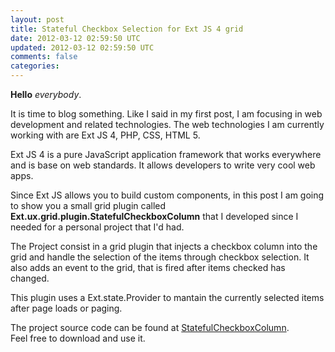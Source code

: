 ```yaml
---           
layout: post
title: Stateful Checkbox Selection for Ext JS 4 grid
date: 2012-03-12 02:59:50 UTC
updated: 2012-03-12 02:59:50 UTC
comments: false
categories: 
---
```


**Hello** _everybody_.

It is time to blog something. Like I said in my first post, I am focusing in web development 
and related technologies. The web technologies I am currently working with are Ext JS 4, PHP, CSS, HTML 5. 

Ext JS 4 is a pure JavaScript application framework that works everywhere and is base on web standards. 
It allows developers to write very cool web apps.

Since Ext JS allows you to build custom components, in this post I am going to show you a small 
grid plugin called **Ext.ux.grid.plugin.StatefulCheckboxColumn** that I developed since I needed
for a personal project that I'd had.

The Project consist in a grid plugin that injects a checkbox column into the grid and handle
the selection of the items through checkbox selection. It also adds an event to the grid, 
that is fired after items checked has changed.

This plugin uses a Ext.state.Provider to mantain the currently selected items after page loads or paging.

The project source code can be found at [StatefulCheckboxColumn](https://github.com/jorgeramirez/StatefulCheckboxColumn).  
Feel free to download and use it.